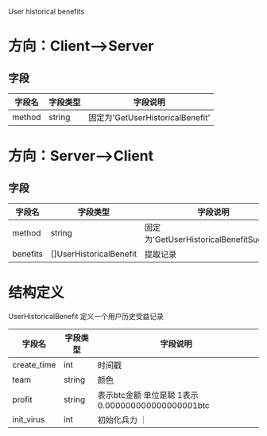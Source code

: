 User historical benefits


# 方向：Client-->Server
## 字段
| 字段名 | 字段类型 | 字段说明 |
|-------|-------|-------|
| method  | string  | 固定为'GetUserHistoricalBenefit'  |

# 方向：Server-->Client
## 字段
| 字段名 | 字段类型 | 字段说明 |
|-------|-------|-------|
| method  | string  | 固定为'GetUserHistoricalBenefitSuccess'  |
| benefits | []UserHistoricalBenefit  | 提取记录  |


# 结构定义
UserHistoricalBenefit 定义一个用户历史受益记录

| 字段名 | 字段类型 | 字段说明 |
|-------|-------|-------|
| create_time  | int  | 时间戳  |
| team  | string  | 颜色  |
| profit  | string  | 表示btc金额 单位是聪 1表示 0.000000000000000001btc  |
| init_virus | int | 初始化兵力 ｜